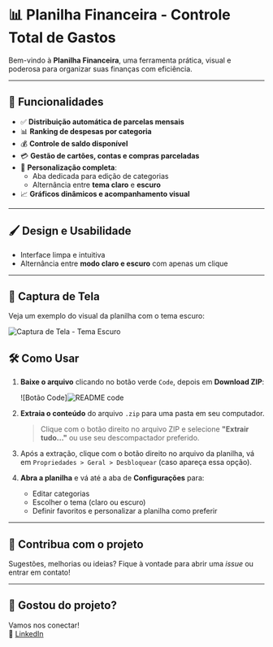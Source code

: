 # 📊 Planilha Financeira - Controle Total de Gastos

Bem-vindo à **Planilha Financeira**, uma ferramenta prática, visual e poderosa para organizar suas finanças com eficiência.

---

## 🚀 Funcionalidades

- ✅ **Distribuição automática de parcelas mensais**
- 📊 **Ranking de despesas por categoria**
- 💰 **Controle de saldo disponível**
- 💳 **Gestão de cartões, contas e compras parceladas**
- 🎨 **Personalização completa**:
  - Aba dedicada para edição de categorias
  - Alternância entre **tema claro** e **escuro**
- 📈 **Gráficos dinâmicos e acompanhamento visual**

---

## 🖌️ Design e Usabilidade

- Interface limpa e intuitiva
- Alternância entre **modo claro e escuro** com apenas um clique

---

## 📸 Captura de Tela

Veja um exemplo do visual da planilha com o tema escuro:

![Captura de Tela - Tema Escuro](https://github.com/user-attachments/assets/509f7d83-4fa1-480d-896a-be8b81bb02fe) 


## 🛠️ Como Usar

1. **Baixe o arquivo** clicando no botão verde `Code`, depois em **Download ZIP**:

   ![Botão Code]![README code](https://github.com/user-attachments/assets/d38466a4-4da3-49e0-857d-ead6499d1174)

2. **Extraia o conteúdo** do arquivo `.zip` para uma pasta em seu computador.

   > Clique com o botão direito no arquivo ZIP e selecione **"Extrair tudo..."** ou use seu descompactador preferido.

3. Após a extração, clique com o botão direito no arquivo da planilha, vá em `Propriedades > Geral > Desbloquear` (caso apareça essa opção).

4. **Abra a planilha** e vá até a aba de **Configurações** para:
   * Editar categorias
   * Escolher o tema (claro ou escuro)
   * Definir favoritos e personalizar a planilha como preferir

---

## 🤝 Contribua com o projeto

Sugestões, melhorias ou ideias? Fique à vontade para abrir uma *issue* ou entrar em contato!

---

## 🎉 Gostou do projeto?

Vamos nos conectar!  
💼 [LinkedIn](https://www.linkedin.com/in/fabricio-de-oliveira-bimbi-516719223/)


